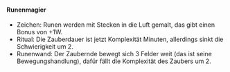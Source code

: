 #### Runenmagier

* Zeichen: Runen werden mit Stecken in die Luft gemalt, das gibt einen Bonus von +1W.
* Ritual: Die Zauberdauer ist jetzt Komplexität Minuten, allerdings sinkt die Schwierigkeit um 2.
* Runenwand: Der Zaubernde bewegt sich 3 Felder weit (das ist seine Bewegungshandlung), dafür fällt die Komplexität
des Zaubers um 2.
